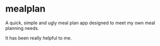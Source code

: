mealplan
========

A quick, simple and ugly meal plan app designed to meet my own meal planning needs.

It has been really helpful to me.
